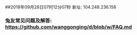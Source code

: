 ##2018年09月28日07时12分07秒 新址: 104.248.236.158
### 兔友常见问题及解答: https://github.com/wanggonging/d/blob/w/FAQ.md
